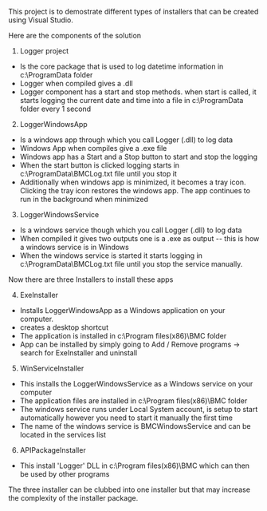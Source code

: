 This project is to demostrate different types of installers that can be created using Visual Studio.

Here are the components of the solution

1. Logger project 
- Is the core package that is used to log datetime information in c:\ProgramData folder
- Logger when compiled gives a .dll
- Logger component has a start and stop methods. when start is called, it starts logging the current date and time into a file in c:\ProgramData folder every 1 second

2. LoggerWindowsApp 
- Is a windows app through which you call Logger (.dll) to log data
- Windows App when compiles give a .exe file
- Windows app has a Start and a Stop button to start and stop the logging
- When the start button is clicked logging starts in c:\ProgramData\BMCLog.txt file until you stop it
- Additionally when windows app is minimized, it becomes a tray icon. Clicking the tray icon restores the windows app. The app continues to run in the background when minimized

3. LoggerWindowsService
- Is a windows service though which you call Logger (.dll) to log data
- When compiled it gives two outputs one is a .exe as output -- this is how a windows service is in Windows
- When the windows service is started it starts logging in c:\ProgramData\BMCLog.txt file until you stop the service manually.

Now there are three Installers to install these apps

4. ExeInstaller
- Installs LoggerWindowsApp as a Windows application on your computer.
- creates a desktop shortcut
- The application is installed in c:\Program files(x86)\BMC folder
- App can be installed by simply going to Add / Remove programs -> search for ExeInstaller and uninstall

5. WinServiceInstaller
- This installs the LoggerWindowsService as a Windows service on your computer
- The application files are installed in c:\Program files(x86)\BMC folder
- The windows service runs under Local System account, is setup to start automatically however you need to start it manually the first time
- The name of the windows service is BMCWindowsService and can be located in the services list 

6. APIPackageInstaller
- This install 'Logger' DLL in c:\Program files(x86)\BMC which can then be used by other programs

The three installer can be clubbed into one installer but that may increase the complexity of the installer package.

